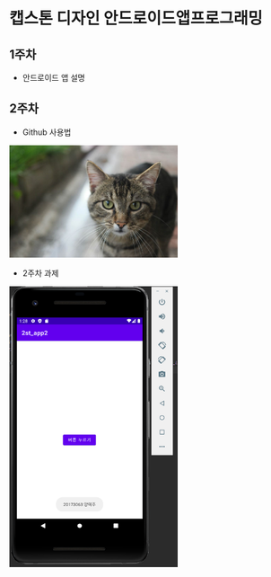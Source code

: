 # 캡스톤 디자인 안드로이드앱프로그래밍

## 1주차
  - 안드로이드 앱 설명

## 2주차
  - Github 사용법

<img width="300" height="200" src="./png/cat.jpg"></img>

  - 2주차 과제

<img width="300" height="500" src="./png/2ndstudy.png"></img>

